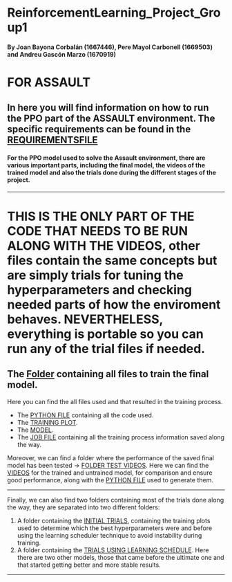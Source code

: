 # ReinforcementLearning_Project_Group1
#### By Joan Bayona Corbalán (1667446), Pere Mayol Carbonell (1669503) and Andreu Gascón Marzo (1670919)

# FOR ASSAULT
## In here you will find information on how to run the PPO part of the ASSAULT environment. The specific requirements can be found in the [REQUIREMENTSFILE](https://github.com/peremayolc/ReinforcementLearning_Project_Group1/blob/main/ASSAULT/PPO_ASSAULT/requirements.txt)

#### For the PPO model used to solve the Assault environment, there are various important parts, including the final model, the videos of the trained model and also the trials done during the different stages of the project.
--------------------------------------------------------------------------------------------------------------------------------------------------------------------------------------------------------------------------------
# THIS IS THE ONLY PART OF THE CODE THAT NEEDS TO BE RUN ALONG WITH THE VIDEOS, other files contain the same concepts but are simply trials for tuning the hyperparameters and checking needed parts of how the enviroment behaves. NEVERTHELESS, everything is portable so you can run any of the trial files if needed.
## The [Folder](https://github.com/peremayolc/ReinforcementLearning_Project_Group1/tree/main/ASSAULT/PPO_ASSAULT/FINAL) containing all files to train the final model.

Here you can find the all files used and that resulted in the training process. 
- The [PYTHON FILE](https://github.com/peremayolc/ReinforcementLearning_Project_Group1/blob/main/ASSAULT/PPO_ASSAULT/FINAL/assault_ppo_scheduler_test3_longest.py) containing all the code used.
- The [TRAINING PLOT](https://github.com/peremayolc/ReinforcementLearning_Project_Group1/blob/main/ASSAULT/PPO_ASSAULT/FINAL/training_plot_long2048.png).
- The [MODEL](https://github.com/peremayolc/ReinforcementLearning_Project_Group1/blob/main/ASSAULT/PPO_ASSAULT/FINAL/ASSAULT_PPOlong2048.zip).
- The [JOB FILE](https://github.com/peremayolc/ReinforcementLearning_Project_Group1/blob/main/ASSAULT/PPO_ASSAULT/FINAL/job-55865.log) containing all the training process information saved along the way.
  
Moreover, we can find a folder where the performance of the saved final model has been tested -> [FOLDER TEST VIDEOS](https://github.com/peremayolc/ReinforcementLearning_Project_Group1/tree/main/ASSAULT/PPO_ASSAULT/FINAL_SCHEDULER_VIDEOS_TEST). Here we can find the [VIDEOS](https://github.com/peremayolc/ReinforcementLearning_Project_Group1/tree/main/ASSAULT/PPO_ASSAULT/FINAL_SCHEDULER_VIDEOS_TEST/videos) for the trained and untrained model, for comparison and ensure good performance, along with the [PYTHON FILE](https://github.com/peremayolc/ReinforcementLearning_Project_Group1/blob/main/ASSAULT/PPO_ASSAULT/FINAL_SCHEDULER_VIDEOS_TEST/TEST_PPOASSAULT.py) used to generate them.

--------------------------------------------------------------------------------------------------------------------------------------------------------------------------------------------------------------------------------

Finally, we can also find two folders containing most of the trials done along the way, they are separated into two different folders:
1. A folder containing the [INITIAL TRIALS](https://github.com/peremayolc/ReinforcementLearning_Project_Group1/tree/main/ASSAULT/PPO_ASSAULT/FIRST_TRIALS), containing the training plots used to determine which the best hyperparameters were and before using the learning scheduler technique to avoid instability during training.
2. A folder containing the [TRIALS USING LEARNING SCHEDULE](https://github.com/peremayolc/ReinforcementLearning_Project_Group1/tree/main/ASSAULT/PPO_ASSAULT/TRIALS_SCHEDULER). Here there are two other models, those that came before the ultimate one and that started getting better and more stable results.

--------------------------------------------------------------------------------------------------------------------------------------------------------------------------------------------------------------------------------
